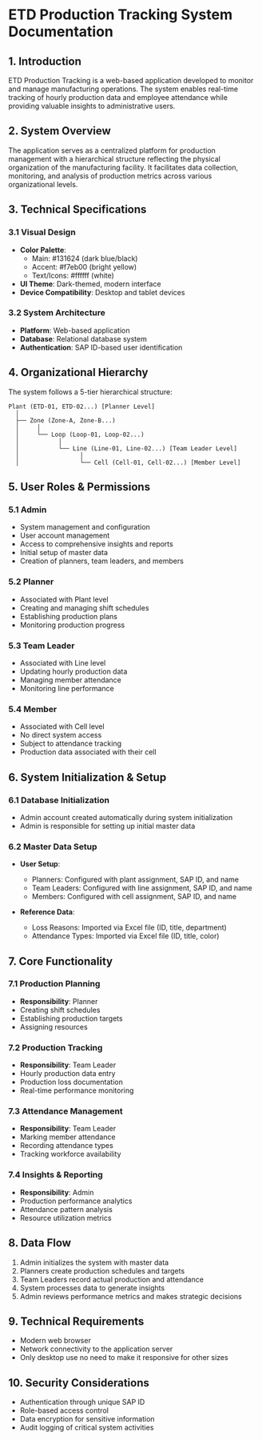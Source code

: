 # ETD Production Tracking System Documentation

## 1. Introduction

ETD Production Tracking is a web-based application developed to monitor and manage manufacturing operations. The system enables real-time tracking of hourly production data and employee attendance while providing valuable insights to administrative users.

## 2. System Overview

The application serves as a centralized platform for production management with a hierarchical structure reflecting the physical organization of the manufacturing facility. It facilitates data collection, monitoring, and analysis of production metrics across various organizational levels.

## 3. Technical Specifications

### 3.1 Visual Design
- **Color Palette**:
  - Main: #131624 (dark blue/black)
  - Accent: #f7eb00 (bright yellow)
  - Text/Icons: #ffffff (white)
- **UI Theme**: Dark-themed, modern interface
- **Device Compatibility**: Desktop and tablet devices

### 3.2 System Architecture
- **Platform**: Web-based application
- **Database**: Relational database system
- **Authentication**: SAP ID-based user identification

## 4. Organizational Hierarchy

The system follows a 5-tier hierarchical structure:

```
Plant (ETD-01, ETD-02...) [Planner Level]
  │
  ├── Zone (Zone-A, Zone-B...)
  │     │
  │     └── Loop (Loop-01, Loop-02...)
  │           │
  │           └── Line (Line-01, Line-02...) [Team Leader Level]
  │                 │
  │                 └── Cell (Cell-01, Cell-02...) [Member Level]
```

## 5. User Roles & Permissions

### 5.1 Admin
- System management and configuration
- User account management
- Access to comprehensive insights and reports
- Initial setup of master data
- Creation of planners, team leaders, and members

### 5.2 Planner
- Associated with Plant level
- Creating and managing shift schedules
- Establishing production plans
- Monitoring production progress

### 5.3 Team Leader
- Associated with Line level
- Updating hourly production data
- Managing member attendance
- Monitoring line performance

### 5.4 Member
- Associated with Cell level
- No direct system access
- Subject to attendance tracking
- Production data associated with their cell

## 6. System Initialization & Setup

### 6.1 Database Initialization
- Admin account created automatically during system initialization
- Admin is responsible for setting up initial master data

### 6.2 Master Data Setup
- **User Setup**:
  - Planners: Configured with plant assignment, SAP ID, and name
  - Team Leaders: Configured with line assignment, SAP ID, and name
  - Members: Configured with cell assignment, SAP ID, and name

- **Reference Data**:
  - Loss Reasons: Imported via Excel file (ID, title, department)
  - Attendance Types: Imported via Excel file (ID, title, color)

## 7. Core Functionality

### 7.1 Production Planning
- **Responsibility**: Planner
- Creating shift schedules
- Establishing production targets
- Assigning resources

### 7.2 Production Tracking
- **Responsibility**: Team Leader
- Hourly production data entry
- Production loss documentation
- Real-time performance monitoring

### 7.3 Attendance Management
- **Responsibility**: Team Leader
- Marking member attendance
- Recording attendance types
- Tracking workforce availability

### 7.4 Insights & Reporting
- **Responsibility**: Admin
- Production performance analytics
- Attendance pattern analysis
- Resource utilization metrics

## 8. Data Flow

1. Admin initializes the system with master data
2. Planners create production schedules and targets
3. Team Leaders record actual production and attendance
4. System processes data to generate insights
5. Admin reviews performance metrics and makes strategic decisions

## 9. Technical Requirements

- Modern web browser
- Network connectivity to the application server
- Only desktop use no need to make it responsive for other sizes

## 10. Security Considerations

- Authentication through unique SAP ID
- Role-based access control
- Data encryption for sensitive information
- Audit logging of critical system activities